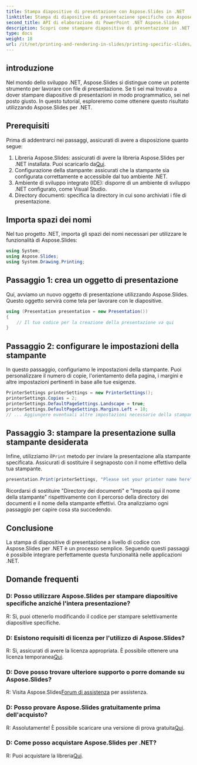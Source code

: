 ```yaml
---
title: Stampa diapositive di presentazione con Aspose.Slides in .NET
linktitle: Stampa di diapositive di presentazione specifiche con Aspose.Slides
second_title: API di elaborazione di PowerPoint .NET Aspose.Slides
description: Scopri come stampare diapositive di presentazione in .NET utilizzando Aspose.Slides. Guida passo passo per gli sviluppatori. Scarica la libreria e inizia a stampare oggi stesso.
type: docs
weight: 18
url: /it/net/printing-and-rendering-in-slides/printing-specific-slides/
---
```

## introduzione
Nel mondo dello sviluppo .NET, Aspose.Slides si distingue come un potente strumento per lavorare con file di presentazione. Se ti sei mai trovato a dover stampare diapositive di presentazioni in modo programmatico, sei nel posto giusto. In questo tutorial, esploreremo come ottenere questo risultato utilizzando Aspose.Slides per .NET.
## Prerequisiti
Prima di addentrarci nei passaggi, assicurati di avere a disposizione quanto segue:
1.  Libreria Aspose.Slides: assicurati di avere la libreria Aspose.Slides per .NET installata. Puoi scaricarlo da[Qui](https://releases.aspose.com/slides/net/).
2. Configurazione della stampante: assicurati che la stampante sia configurata correttamente e accessibile dal tuo ambiente .NET.
3. Ambiente di sviluppo integrato (IDE): disporre di un ambiente di sviluppo .NET configurato, come Visual Studio.
4. Directory documenti: specifica la directory in cui sono archiviati i file di presentazione.
## Importa spazi dei nomi
Nel tuo progetto .NET, importa gli spazi dei nomi necessari per utilizzare le funzionalità di Aspose.Slides:
```csharp
using System;
using Aspose.Slides;
using System.Drawing.Printing;
```
## Passaggio 1: crea un oggetto di presentazione
Qui, avviamo un nuovo oggetto di presentazione utilizzando Aspose.Slides. Questo oggetto servirà come tela per lavorare con le diapositive.
```csharp
using (Presentation presentation = new Presentation())
{
    // Il tuo codice per la creazione della presentazione va qui
}
```
## Passaggio 2: configurare le impostazioni della stampante
In questo passaggio, configuriamo le impostazioni della stampante. Puoi personalizzare il numero di copie, l'orientamento della pagina, i margini e altre impostazioni pertinenti in base alle tue esigenze.
```csharp
PrinterSettings printerSettings = new PrinterSettings();
printerSettings.Copies = 2;
printerSettings.DefaultPageSettings.Landscape = true;
printerSettings.DefaultPageSettings.Margins.Left = 10;
// ... Aggiungere eventuali altre impostazioni necessarie della stampante
```
## Passaggio 3: stampare la presentazione sulla stampante desiderata
 Infine, utilizziamo il`Print` metodo per inviare la presentazione alla stampante specificata. Assicurati di sostituire il segnaposto con il nome effettivo della tua stampante.
```csharp
presentation.Print(printerSettings, "Please set your printer name here");
```
Ricordarsi di sostituire "Directory dei documenti" e "Imposta qui il nome della stampante" rispettivamente con il percorso della directory dei documenti e il nome della stampante effettivi.
Ora analizziamo ogni passaggio per capire cosa sta succedendo.
## Conclusione
La stampa di diapositive di presentazione a livello di codice con Aspose.Slides per .NET è un processo semplice. Seguendo questi passaggi è possibile integrare perfettamente questa funzionalità nelle applicazioni .NET.
## Domande frequenti
### D: Posso utilizzare Aspose.Slides per stampare diapositive specifiche anziché l'intera presentazione?
R: Sì, puoi ottenerlo modificando il codice per stampare selettivamente diapositive specifiche.
### D: Esistono requisiti di licenza per l'utilizzo di Aspose.Slides?
 R: Sì, assicurati di avere la licenza appropriata. È possibile ottenere una licenza temporanea[Qui](https://purchase.aspose.com/temporary-license/).
### D: Dove posso trovare ulteriore supporto o porre domande su Aspose.Slides?
 R: Visita Aspose.Slides[Forum di assistenza](https://forum.aspose.com/c/slides/11) per assistenza.
### D: Posso provare Aspose.Slides gratuitamente prima dell'acquisto?
R: Assolutamente! È possibile scaricare una versione di prova gratuita[Qui](https://releases.aspose.com/).
### D: Come posso acquistare Aspose.Slides per .NET?
 R: Puoi acquistare la libreria[Qui](https://purchase.aspose.com/buy).